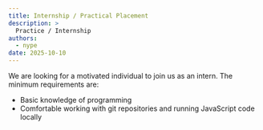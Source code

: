 ```yaml
---
title: Internship / Practical Placement 
description: >
  Practice / Internship
authors:
  - nype
date: 2025-10-10
---
```


We are looking for a motivated individual to join us as an intern. The minimum requirements are:

- Basic knowledge of programming
- Comfortable working with git repositories and running JavaScript code locally